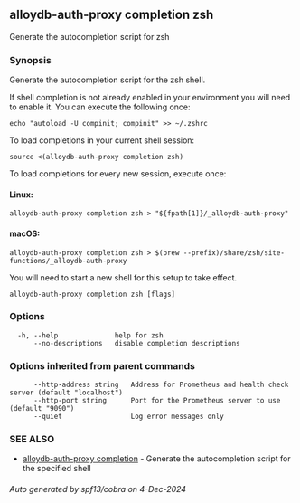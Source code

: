 ## alloydb-auth-proxy completion zsh

Generate the autocompletion script for zsh

### Synopsis

Generate the autocompletion script for the zsh shell.

If shell completion is not already enabled in your environment you will need
to enable it.  You can execute the following once:

	echo "autoload -U compinit; compinit" >> ~/.zshrc

To load completions in your current shell session:

	source <(alloydb-auth-proxy completion zsh)

To load completions for every new session, execute once:

#### Linux:

	alloydb-auth-proxy completion zsh > "${fpath[1]}/_alloydb-auth-proxy"

#### macOS:

	alloydb-auth-proxy completion zsh > $(brew --prefix)/share/zsh/site-functions/_alloydb-auth-proxy

You will need to start a new shell for this setup to take effect.


```
alloydb-auth-proxy completion zsh [flags]
```

### Options

```
  -h, --help              help for zsh
      --no-descriptions   disable completion descriptions
```

### Options inherited from parent commands

```
      --http-address string   Address for Prometheus and health check server (default "localhost")
      --http-port string      Port for the Prometheus server to use (default "9090")
      --quiet                 Log error messages only
```

### SEE ALSO

* [alloydb-auth-proxy completion](alloydb-auth-proxy_completion.md)	 - Generate the autocompletion script for the specified shell

###### Auto generated by spf13/cobra on 4-Dec-2024
